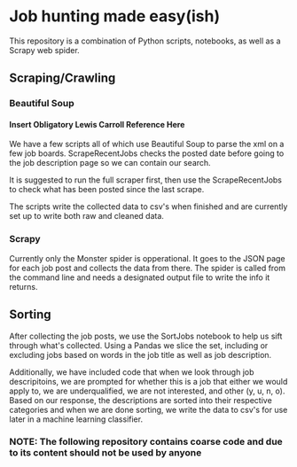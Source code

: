 # Job hunting made easy(ish)

This repository is a combination of Python scripts, notebooks, as well as a Scrapy web spider.

## Scraping/Crawling

### Beautiful Soup
#### Insert Obligatory Lewis Carroll Reference Here

We have a few scripts all of which use Beautiful Soup to parse the xml on a few job boards. 
ScrapeRecentJobs checks the posted date before going to the job description page so we can contain our search.

It is suggested to run the full scraper first, then use the ScrapeRecentJobs to check what has been posted since the last scrape.

The scripts write the collected data to csv's when finished and are currently set up to write both raw and cleaned data.

### Scrapy 

Currently only the Monster spider is opperational. 
It goes to the JSON page for each job post and collects the data from there. 
The spider is called from the command line and needs a designated output file to write the info it returns.

## Sorting

After collecting the job posts, we use the SortJobs notebook to help us sift through what's collected.
Using a Pandas we slice the set, including or excluding jobs based on words in the job title as well as job description.

Additionally, we have included code that when we look through job descripitoins, we are prompted for whether this is a job that 
either we would apply to, we are underqualified, we are not interested, and other (y, u, n, o).
Based on our response, the descriptions are sorted into their respective categories and when we are done sorting, 
we write the data to csv's for use later in a machine learning classifier.

### NOTE: The following repository contains coarse code and due to its content should not be used by anyone
